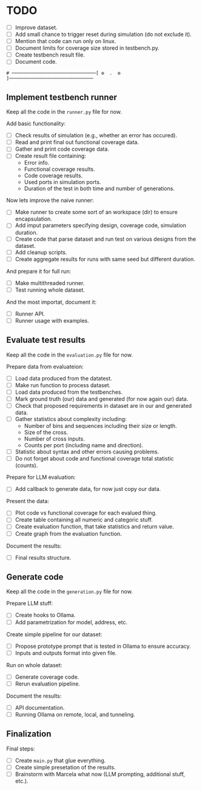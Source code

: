 # TODO
 - [ ] Improve dataset.
 - [ ] Add small chance to trigger reset during simulation (do not exclude it).
 - [ ] Mention that code can run only on linux.
 - [ ] Document limits for coverage size stored in testbench.py.
 - [ ] Create testbench result file.
 - [ ] Document code.

```
# ───────────────────────────────[ ⚙️  .  ⚙️ ]───────────────────────────────
```

## Implement testbench runner
Keep all the code in the `runner.py` file for now.

Add basic functionality:
 - [ ] Check results of simulation (e.g., whether an error has occured).
 - [ ] Read and print final out functional coverage data.
 - [ ] Gather and print code coverage data.
 - [ ] Create result file containing:
   * Error info.
   * Functional coverage results.
   * Code coverage results.
   * Used ports in simulation ports.
   * Duration of the test in both time and number of generations.

Now lets improve the naive runner:
 - [ ] Make runner to create some sort of an workspace (dir) to ensure encapsulation.
 - [ ] Add imput parameters specifying design, coverage code, simulation duration.
 - [ ] Create code that parse dataset and run test on various designs from the dataset.
 - [ ] Add cleanup scripts.
 - [ ] Create aggregate results for runs with same seed but different duration.

And prepare it for full run:
 - [ ] Make multithreaded runner.
 - [ ] Test running whole dataset.

And the most importat, document it:
 - [ ] Runner API.
 - [ ] Runner usage with examples.

## Evaluate test results
Keep all the code in the `evaluation.py` file for now.

Prepare data from evaluateion:
 - [ ] Load data produced from the datatest.
 - [ ] Make run function to process dataset.
 - [ ] Load data produced from the testbenches.
 - [ ] Mark ground truth (our) data and generated (for now again our) data.
 - [ ] Check that proposed requirements in dataset are in our and generated data.
 - [ ] Gather statistics about complexity including:
   * Number of bins and sequences including their size or length.
   * Size of the cross.
   * Number of cross inputs.
   * Counts per port (including name and direction).
 - [ ] Statistic about syntax and other errors causing problems.
 - [ ] Do not forget about code and functional coverage total statistic (counts).

Prepare for LLM evaluation:
 - [ ] Add callback to generate data, for now just copy our data.

Present the data:
 - [ ] Plot code vs functional coverage for each evalued thing.
 - [ ] Create table containing all numeric and categoric stuff.
 - [ ] Create evaluation function, that take statistics and return value.
 - [ ] Create graph from the evaluation function.

Document the results:
 - [ ] Final results structure.

## Generate code
Keep all the code in the `generation.py` file for now.

Prepare LLM stuff:
 - [ ] Create hooks to Ollama.
 - [ ] Add parametrization for model, address, etc.

Create simple pipeline for our dataset:
 - [ ] Propose prototype prompt that is tested in Ollama to ensure accuracy.
 - [ ] Inputs and outputs format into given file.

Run on whole dataset:
 - [ ] Generate coverage code.
 - [ ] Rerun evaluation pipeline.

Document the results:
 - [ ] API documentation.
 - [ ] Running Ollama on remote, local, and tunneling.

## Finalization
Final steps:
 - [ ] Create `main.py` that glue everything.
 - [ ] Create simple presetation of the results.
 - [ ] Brainstorm with Marcela what now (LLM prompting, additional stuff, etc.).
